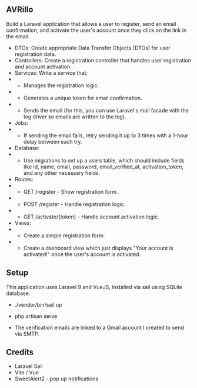 ## AVRillo

Build a Laravel application that allows a user to register, send an email confirmation, and activate the user's account once they click on the link in the email.

- DTOs: Create appropriate Data Transfer Objects (DTOs) for user registration data.
- Controllers: Create a registration controller that handles user registration and account activation.
- Services: Write a service that:
- - Manages the registration logic.
- - Generates a unique token for email confirmation.
- - Sends the email (for this, you can use Laravel's mail facade with the log driver so emails are written to the log).
- Jobs:
- - If sending the email fails, retry sending it up to 3 times with a 1-hour delay between each try.
- Database:
- - Use migrations to set up a users table, which should include fields like id, name, email, password, email_verified_at, activation_token, and any other necessary fields.
- Routes:
- - GET /register - Show registration form.
- - POST /register - Handle registration logic.
- - GET /activate/{token} - Handle account activation logic.
- Views:
- - Create a simple registration form.
- - Create a dashboard view which just displays "Your account is activated!" once the user's account is activated.
## Setup

This application uses Laravel 9 and VueJS, installed via sail using SQLite database.
- ./vendor/bin/sail up
- php artisan serve

- The verification emails are linked to a Gmail account I created to send via SMTP.

## Credits
- Laravel Sail
- Vite / Vue
- SweetAlert2 - pop up notifications
